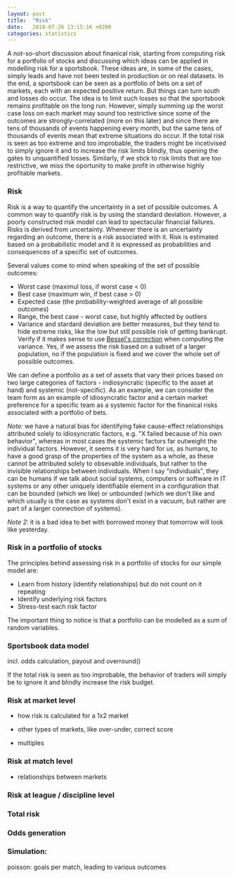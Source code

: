 ```yaml
---
layout: post
title:  "Risk"
date:   2018-07-26 13:15:16 +0200
categories: statistics
---
```

A not-so-short discussion about finanical risk, starting from computing risk for a portfolio of stocks and discussing which ideas can be applied in modelling risk for a sportsbook. These ideas are, in some of the cases, simply leads and have not been tested in production or on real datasets. In the end, a sportsbook can be seen as a portfolio of bets on a set of markets, each with an expected positive return. But things can turn south and losses do occur. The idea is to limit such losses so that the sportsbook remains profitable on the long run. However, simply summing up the worst case loss on each market may sound too restrictive since some of the outcomes are strongly-correlated (more on this later) and since there are tens of thousands of events happening every month, but the same tens of thousands of events mean that extreme situations do occur. If the total risk is seen as too extreme and too improbable, the traders might be incetivised to simply ignore it and to increase the risk limits blindly, thus opening the gates to unquantified losses. Similarly, if we stick to risk limits that are too restrictive, we miss the oportunity to make profit in otherwise highly profitable markets.

### Risk

Risk is a way to quantify the uncertainty in a set of possible outcomes. A common way to quantify risk is by using the standard deviation. However, a poorly constructed risk model can lead to spectacular financial failures. Risks is derived from uncertainty. Whenever there is an uncertainty regarding an outcome, there is a risk associated with it. Risk is estimated based on a probabilistic model and it is expressed as probabilities and consequences of a specific set of outcomes.

Several values come to mind when speaking of the set of possible outcomes:

- Worst case (maximul loss, if worst case < 0)
- Best case (maximum win, if best case > 0)
- Expected case (the probability-weighted average of all possible outcomes)
- Range, the best case - worst case, but highly affected by outliers
- Variance and stardard deviation are better measures, but they tend to hide extreme risks, like the low but still possible risk of getting bankrupt. Verify if it makes sense to use [Bessel's correction](https://en.wikipedia.org/wiki/Bessel%27s_correction) when computing the variance. Yes, if we assess the risk based on a subset of a larger population, no if the population is fixed and we cover the whole set of possible outcomes.

We can define a portfolio as a set of assets that vary their prices based on two large categories of factors - indiosyncratic (specific to the asset at hand) and systemic (not-specific). As an example, we can consider the team form as an example of idiosyncratic factor and a certain market preference for a specific team as a systemic factor for the finanical risks associated with a portfolio of bets.

*Note:* we have a natural bias for identifying fake cause-effect relationships attributed solely to idiosyncratic factors, e.g. "X failed because of his own behavior", whereas in most cases the systemic factors far outweight the individual factors. However, it seems it is very hard for us, as humans, to have a good grasp of the properties of the system as a whole, as these cannot be attributed solely to obsevable individuals, but rather to the invisible relationships between individuals. When I say "individuals", they can be humans if we talk about social systems, computers or software in IT systems or any other uniquely identifiable element in a configuration that can be bounded (which we like) or unbounded (which we don't like and which usually is the case as systems don't exist in a vacuum, but rather are part of a larger connection of systems).

*Note 2:* it is a bad idea to bet with borrowed money that tomorrow will look like yesterday.

### Risk in a portfolio of stocks

The principles behind assessing risk in a portfolio of stocks for our simple model are:
- Learn from history (identify relationships) but do not count on it repeating
- Identify underlying risk factors
- Stress-test each risk factor 

The important thing to notice is that a portfolio can be modelled as a sum of random variables.

### Sportsbook data model

incl. odds calculation, payout and overround()

If the total risk is seen as too improbable, the behavior of traders will simply be to ignore it and blindly increase the risk budget. 

### Risk at market level

- how risk is calculated for a 1x2 market

- other types of markets, like over-under, correct score

- multiples

### Risk at match level

- relationships between markets

### Risk at league / discipline level

### Total risk


### Odds generation

### Simulation:

poisson: goals per match, leading to various outcomes





